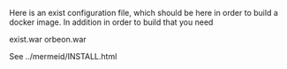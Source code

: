 
Here is an exist configuration file, which should be here in order to build a docker image.
In addition in order to build that you need 

exist.war
orbeon.war

See ../mermeid/INSTALL.html
